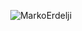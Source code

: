 <p align="center"> <img src="https://github-readme-stats.vercel.app/api?username=MarkoErdelji&show_icons=true&theme=gotham" alt="MarkoErdelji" />
